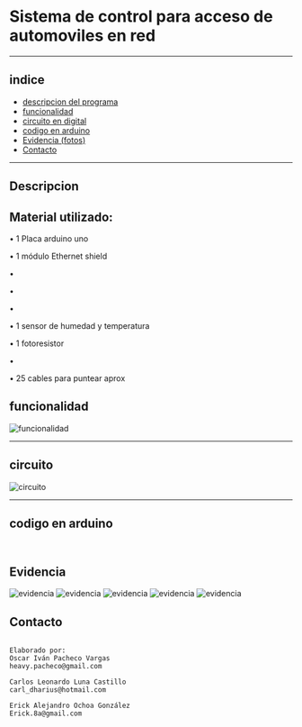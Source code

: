 # Sistema de control para acceso de automoviles en red

***
## indice 
+ [descripcion del programa](#descripcion)
+ [funcionalidad](#funcionalidad)
+ [circuito en digital](#circuito)    
+ [codigo en arduino](#codigo)
+ [Evidencia (fotos)](#evidencia)
+ [Contacto](#contacto)
***
## Descripcion   


## Material utilizado:

• 1 Placa arduino uno

•	1 módulo Ethernet shield

•	

•	

•	

•	1 sensor de humedad y temperatura

•	1 fotoresistor

• 

• 25 cables para puntear aprox


## funcionalidad


![funcionalidad](/interfaz.JPG)


***
## circuito 
![circuito](/Diseño.JPG)
***
## codigo en arduino
~~~


~~~

## Evidencia

![evidencia](Evidencia/img1.jpg)
![evidencia](Evidencia/img2.jpg)
![evidencia](Evidencia/img3.jpg)
![evidencia](Evidencia/img4.jpg)
![evidencia](Evidencia/img5.jpg)


## Contacto
~~~

Elaborado por: 
Oscar Iván Pacheco Vargas
heavy.pacheco@gmail.com

Carlos Leonardo Luna Castillo
carl_dharius@hotmail.com

Erick Alejandro Ochoa González
Erick.8a@gmail.com


~~~

